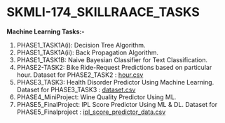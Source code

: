 # SKMLI-174_SKILLRAACE_TASKS
**Machine Learning Tasks:-**

1) PHASE1_TASK1A(i): Decision Tree Algorithm.
2) PHASE1_TASK1A(ii): Back Propagation Algorithm.
3) PHASE1_TASK1B: Naive Bayesian Classifier for Text Classification.
4) PHASE2-TASK2: Bike Ride-Request Predictions based on particular hour. 
 Dataset for PHASE2_TASK2 : [hour.csv](https://github.com/user-attachments/files/16347992/hour.csv)
5) PHASE3_TASK3: Health Disorder Predictor Using Machine Learning. 
 Dataset for PHASE3_TASK3 : [dataset.csv](https://github.com/user-attachments/files/16479015/dataset.csv)
6) PHASE4_MiniProject: Wine Quality Predictor Using ML.
7) PHASE5_FinalProject: IPL Score Predictor Using ML & DL.
 Dataset for PHASE5_Finalproject : [ipl_score_predictor_data.csv](https://github.com/user-attachments/files/16798631/ipl_score_predictor_data.csv)
